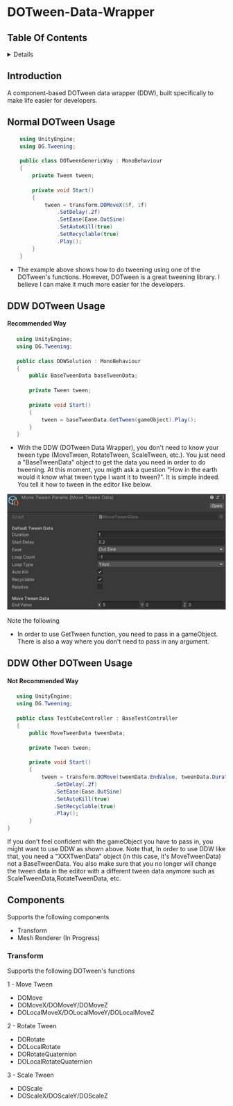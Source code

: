 # DOTween-Data-Wrapper

## Table Of Contents 
 
<details>
<summary>Details</summary>

  - [Introduction](#introduction)
  - [Normal DOTween Usage](#normal-dotween-usage)
  - [DOTween Data Wrapper Usage 1](#ddw-dotween-usage)
  - [DOTween Data Wrapper Usage 2](#ddw-other-dotween-usage)
  - [Components](#components)
    - [Transform](#transform)
    
</details>

## Introduction
A component-based DOTween data wrapper (DDW), built specifically to make life easier for developers.

    
## Normal DOTween Usage
    
```csharp
    using UnityEngine;
    using DG.Tweening;
 
    public class DOTweenGenericWay : MonoBehaviour
    {
        private Tween tween;

        private void Start()
        {
            tween = transform.DOMoveX(5f, 1f)
                .SetDelay(.2f)
                .SetEase(Ease.OutSine)
                .SetAutoKill(true)
                .SetRecyclable(true)
                .Play();
        }
    }
```
 - The example above shows how to do tweening using one of the DOTween's functions. However, DOTween is a great tweening library. I believe I can make it much more 
 easier for the developers.
 
 ## DDW DOTween Usage
 
   #### Recommended Way
 
 ```csharp
    using UnityEngine;
    using DG.Tweening;
 
    public class DDWSolution : MonoBehaviour
    {
        public BaseTweenData baseTweenData;

        private Tween tween;

        private void Start()
        {
            tween = baseTweenData.GetTween(gameObject).Play();
        }
    }
```
 - With the DDW (DOTween Data Wrapper), you don't need to know your tween type (MoveTween, RotateTween, ScaleTween, etc.). You just need a "BaseTweenData" object to get the data you need in order to do tweening. At this moment, you migth ask a question "How in the earth would it know what tween type I want it to tween?". It is simple indeed. 
You tell it how to tween in the editor like below.

<img src = "Assets/Images/example_1.png" >

Note the following
 - In order to use GetTween function, you need to pass in a gameObject. There is also a way where you don't need to pass in any argument.

## DDW Other DOTween Usage

   #### Not Recommended Way

 ```csharp
    using UnityEngine;
    using DG.Tweening;
    
    public class TestCubeController : BaseTestController
    {
        public MoveTweenData tweenData;

        private Tween tween;

        private void Start()
        {
            tween = transform.DOMove(tweenData.EndValue, tweenData.Duration)
                .SetDelay(.2f)
                .SetEase(Ease.OutSine)
                .SetAutoKill(true)
                .SetRecyclable(true)
                .Play();
        }
}
```
If you don't feel confident with the gameObject you have to pass in, you might want to use DDW as shown above. Note that, In order to use DDW like that, you need a
"XXXTwenData" object (in this case, it's MoveTweenData) not a BaseTweenData. You also make sure that you no longer will change the tween data in the editor with a different
tween data anymore such as ScaleTweenData,RotateTweenData, etc.


## Components

Supports the following components

- Transform
- Mesh Renderer (In Progress)

### Transform
Supports the following DOTween's functions

1 - Move Tween
  - DOMove
  - DOMoveX/DOMoveY/DOMoveZ
  - DOLocalMoveX/DOLocalMoveY/DOLocalMoveZ

2 -  Rotate Tween
   - DORotate
   - DOLocalRotate
   - DORotateQuaternion
   - DOLocalRotateQuaternion

3 - Scale Tween
   - DOScale
   - DOScaleX/DOScaleY/DOScaleZ
